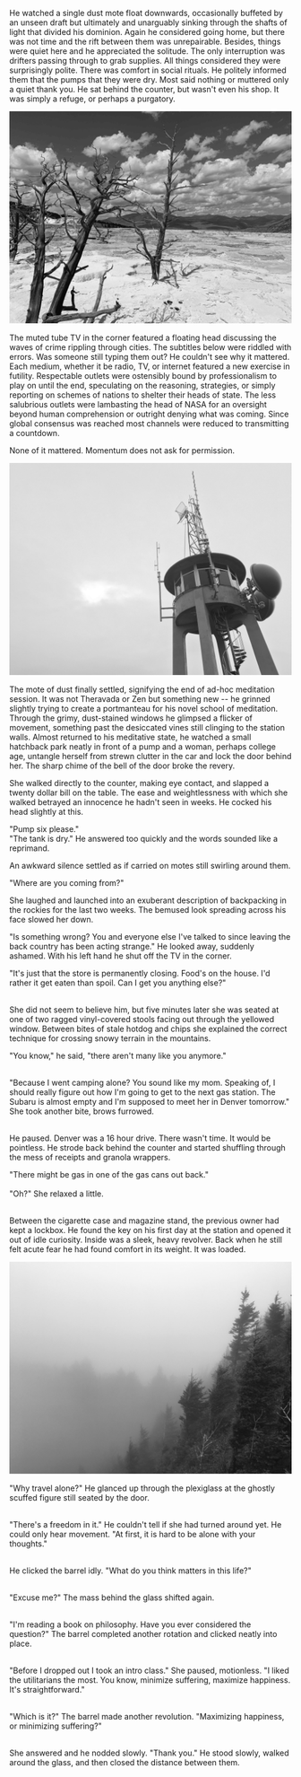 He watched a single dust mote float downwards, occasionally buffeted by an unseen draft but ultimately and unarguably sinking through the shafts of light that divided his dominion. Again he considered going home, but there was not time and the rift between them was unrepairable. Besides, things were quiet here and he appreciated the solitude. The only interruption was drifters passing through to grab supplies. All things considered they were surprisingly polite. There was comfort in social rituals. He politely informed them that the pumps that they were dry. Most said nothing or muttered only a quiet thank you. He sat behind the counter, but wasn't even his shop. It was simply a refuge, or perhaps a purgatory.

![](salt.jpeg)

The muted tube TV in the corner featured a floating head discussing the waves of crime rippling through cities. The subtitles below were riddled with errors. Was someone still typing them out? He couldn't see why it mattered. Each medium, whether it be radio, TV, or internet featured a new exercise in futility. Respectable outlets were ostensibly bound by professionalism to play on until the end, speculating on the reasoning, strategies, or simply reporting on schemes of nations to shelter their heads of state. The less salubrious outlets were lambasting the head of NASA for an oversight beyond human comprehension or outright denying what was coming. Since global consensus was reached most channels were reduced to transmitting a countdown. 

None of it mattered. Momentum does not ask for permission.

![](tower.jpeg)

The mote of dust finally settled, signifying the end of ad-hoc meditation session. It was not Theravada or Zen but something new -- he grinned slightly trying to create a portmanteau for his novel school of meditation. Through the grimy, dust-stained windows he glimpsed a flicker of movement, something past the desiccated vines still clinging to the station walls. Almost returned to his meditative state, he watched a small hatchback park neatly in front of a pump and a woman, perhaps college age, untangle herself from strewn clutter in the car and lock the door behind her. The sharp chime of the bell of the door broke the revery.

She walked directly to the counter, making eye contact, and slapped a twenty dollar bill on the table. The ease and weightlessness with which she walked betrayed an innocence he hadn't seen in weeks. He cocked his head slightly at this.

"Pump six please." <br>
"The tank is dry." He answered too quickly and the words sounded like a reprimand. <br>

An awkward silence settled as if carried on motes still swirling around them.

"Where are you coming from?"

She laughed and launched into an exuberant description of backpacking in the rockies for the last two weeks. The bemused look spreading across his face slowed her down.

"Is something wrong? You and everyone else I've talked to since leaving the back country has been acting strange." He looked away, suddenly ashamed. With his left hand he shut off the TV in the corner.

"It's just that the store is permanently closing. Food's on the house. I'd rather it get eaten than spoil. Can I get you anything else?" <br><br>

She did not seem to believe him, but five minutes later she was seated at one of two ragged vinyl-covered stools facing out through the yellowed window. Between bites of stale hotdog and chips she explained the correct technique for crossing snowy terrain in the mountains.

"You know," he said, "there aren't many like you anymore." <br><br>

"Because I went camping alone? You sound like my mom. Speaking of, I should really figure out how I'm going to get to the next gas station. The Subaru is almost empty and I'm supposed to meet her in Denver tomorrow." She took another bite, brows furrowed. <br><br>

He paused. Denver was a 16 hour drive. There wasn't time. It would be pointless. He strode back behind the counter and started shuffling through the mess of receipts and granola wrappers.

"There might be gas in one of the gas cans out back."<br><br>
"Oh?" She relaxed a little.<br><br>

Between the cigarette case and magazine stand, the previous owner had kept a lockbox. He found the key on his first day at the station and opened it out of idle curiosity. Inside was a sleek, heavy revolver. Back when he still felt acute fear he had found comfort in its weight. It was loaded. 

![](forest.jpeg)

"Why travel alone?" He glanced up through the plexiglass at the ghostly scuffed figure still seated by the door. <br><br>

"There's a freedom in it." He couldn't tell if she had turned around yet. He could only hear movement. "At first, it is hard to be alone with your thoughts."<br><br>

He clicked the barrel idly. "What do you think matters in this life?"<br><br>

"Excuse me?" The mass behind the glass shifted again.<br><br>

"I'm reading a book on philosophy. Have you ever considered the question?" The barrel completed another rotation and clicked neatly into place.<br><br>

"Before I dropped out I took an intro class." She paused, motionless. "I liked the utilitarians the most. You know, minimize suffering, maximize happiness. It's straightforward."<br><br>

"Which is it?" The barrel made another revolution. "Maximizing happiness, or minimizing suffering?"<br><br>

She answered and he nodded slowly. "Thank you." He stood slowly, walked around the glass, and then closed the distance between them.